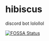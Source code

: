 
# hibiscus

discord bot lolollol

[![FOSSA Status](https://app.fossa.com/api/projects/git%2Bgithub.com%2Fkcomain%2Fdbot.svg?type=large)](https://app.fossa.com/projects/git%2Bgithub.com%2Fkcomain%2Fdbot?ref=badge_large)
